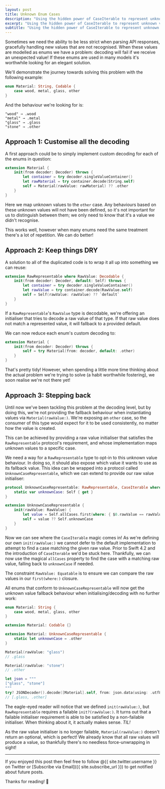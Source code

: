 ```yaml
---
layout: post
title: Unknown Enum Cases
description: "Using the hidden power of CaseIterable to represent unknown values in RawRepresentable types."
excerpt: "Using the hidden power of CaseIterable to represent unknown values in RawRepresentable types."
subtitle: "Using the hidden power of CaseIterable to represent unknown values in RawRepresentable types."
---
```


Sometimes we need the ability to be less strict when parsing API responses, gracefully handling new values that are not recognised. When these values are modelled as enums we have a problem: decoding will fail if we receive an unexpected value! If these enums are used in many models it's worthwhile looking for an elegant solution.

We'll demonstrate the journey towards solving this problem with the following example:

```swift
enum Material: String, Codable {
	case wood, metal, glass, other
}
```

And the behaviour we're looking for is:

	"wood" → .wood
	"metal" → .metal
	"glass" → .glass
	"stone" → .other

## Approach 1: Customise all the decoding

A first approach could be to simply implement custom decoding for each of the enums in question:

```swift
extension Material {
	init(from decoder: Decoder) throws {
		let container = try decoder.singleValueContainer()
		let rawMaterial = try container.decode(String.self)
		self = Material(rawValue: rawMaterial) ?? .other
	}
}
```

Here we map unknown values to the `other` case. Any behaviours based on these unknown values will not have been defined, so it's not important for us to distinguish between them; we only need to know that it's a value we didn't recognise.

This works well, however when many enums need the same treatment there's a lot of repetition. We can do better!

## Approach 2: Keep things DRY

A solution to all of the duplicated code is to wrap it all up into something we can reuse:

```swift
extension RawRepresentable where RawValue: Decodable {
	init(from decoder: Decoder, default: Self) throws {
		let container = try decoder.singleValueContainer()
		let rawValue = try container.decode(RawValue.self)
		self = Self(rawValue: rawValue) ?? `default`
	}
}
```

If a `RawRepresentable`'s `RawValue` type is decodable, we're offering an initialiser that tries to decode a raw value of that type. If that raw value does not match a represented value, it will fallback to a provided default.

We can now reduce each enum's custom decoding to:

```swift
extension Material {
	init(from decoder: Decoder) throws {
		self = try Material(from: decoder, default: .other)
	}
}
```

That's pretty tidy! However, when spending a little more time thinking about the actual problem we're trying to solve (a habit worthwhile fostering), we soon realise we're not there yet!

## Approach 3: Stepping back

Until now we've been tackling this problem at the decoding level, but by doing this, we're not providing the fallback behaviour when instantiating values via `Material(rawValue:)`. We're exposing an `other` case, so the consumer of this type would expect for it to be used consistently, no matter how the value is created.

This can be achieved by providing a raw value initialiser that satisfies the `RawRepresentable` protocol's requirement, and whose implementation maps unknown values to a specific case.

We need a way for a `RawRepresentable` type to opt-in to this unknown value behaviour. In doing so, it should also expose which value it wants to use as its fallback value. This idea can be wrapped into a protocol called `UnknownCaseRepresentable`, which we can extend to provide our raw value initialiser:

```swift
protocol UnknownCaseRepresentable: RawRepresentable, CaseIterable where RawValue: Equatable {
	static var unknownCase: Self { get }
}

extension UnknownCaseRepresentable {
	init(rawValue: RawValue) {
		let value = Self.allCases.first(where: { $0.rawValue == rawValue })
		self = value ?? Self.unknownCase
	}
}
```

Now we can see where the `CaseIterable` magic comes in! As we're defining our own `init(rawValue:)` we cannot defer to the default implementation to attempt to find a case matching the given raw value. Prior to Swift 4.2 and the introduction of `CaseIterable` we'd be stuck here. Thankfully, we can now use the magical `allCases` property to find the case with a matching raw value, falling back to `unknownCase` if needed.

The constraint `RawValue: Equatable` is to ensure we can compare the raw values in our `first(where:)` closure.

All enums that conform to `UnknownCaseRepresentable` will now get the unknown value fallback behaviour when initialising/decoding with no further work:

```swift
enum Material: String {
	case wood, metal, glass, other
}

extension Material: Codable {}

extension Material: UnknownCaseRepresentable {
	static let unknownCase = .other
}

Material(rawValue: "glass")
// .glass

Material(rawValue: "stone")
// .other

let json = """
["glass", "stone"]
"""
try? JSONDecoder().decode([Material].self, from: json.data(using: .utf8)!)
// [.glass, .other]
```

The eagle-eyed reader will notice that we defined `init(rawValue:)`, but `RawRepresentable` requires a failable `init?(rawValue:)`. It turns out that a failable initialiser requirement is able to be satisfied by a non-failable initialiser. When thinking about it, it actually makes sense. _TIL!_

As the raw value initialiser is no longer failable, `Material(rawValue:)` doesn't return an optional, which is perfect! We already know that all raw values will produce a value, so thankfully there's no needless force-unwrapping in sight!

---

If you enjoyed this post then feel free to follow @{{ site.twitter.username }} on Twitter or [Subscribe via Email]({{ site.subscribe_url }}) to get notified about future posts.

Thanks for reading! 🌙
